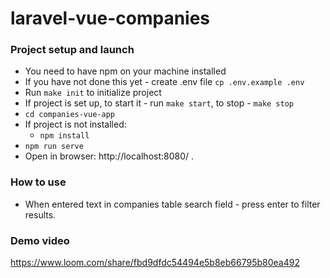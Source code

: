 # laravel-vue-companies

### Project setup and launch

* You need to have npm on your machine installed
* If you have not done this yet - create .env file `cp .env.example .env` 
* Run `make init` to initialize project
* If project is set up, to start it - run `make start`, to stop - `make stop`
* `cd companies-vue-app`
* If project is not installed:
  * `npm install` 
* `npm run serve`
* Open in browser: http://localhost:8080/ .

### How to use
* When entered text in companies table search field - press enter to filter results.

### Demo video
https://www.loom.com/share/fbd9dfdc54494e5b8eb66795b80ea492
